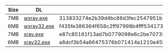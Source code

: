 |    Size   |     DL  | sha512sum |
|  ---  |  ---  |  ---  |
| 7MB | [wxray.exe](https://cdn.jsdelivr.net/gh/googleians/Xray-core@main/wxray.exe) | 313833274e2b39d4bc86d3fec2547951b7f8c70c461ab88732eb79b5ef42aac30cc15fed6b4715a850c0ea8ae7f4bf92a0ec93c96d817964715b0bfc6455b3c2 |
| 6MB | [wxray32.exe](https://cdn.jsdelivr.net/gh/googleians/Xray-core@main/wxray32.exe) | f435fe386364f658c2ff97998b4fff534173117faf264a1481f440eb5acb15b925afb97a4f1a53727f60ee095d70943a787ac5fc22fa5737133c4c85639533e7 |
| 7MB | [xray.exe](https://cdn.jsdelivr.net/gh/googleians/Xray-core@main/xray.exe) | e87c85161f13ad7b0779098e6c2be7073f4e129276f5ac08a35723a65b7c8e856a757d6c97324663e5ffdb62e8341f9c28f94de5849147bc8361c508fca9d665 |
| 6MB | [xray32.exe](https://cdn.jsdelivr.net/gh/googleians/Xray-core@main/xray32.exe) | a8dcf3b54a66475376b071414a1210e45b9fdb69053f70ad4ce652a66e4fc609ba96f70ae7a2f33c17bed2d1f163a71fe3355ae5f102d96b49b2559b3f335f5e |
